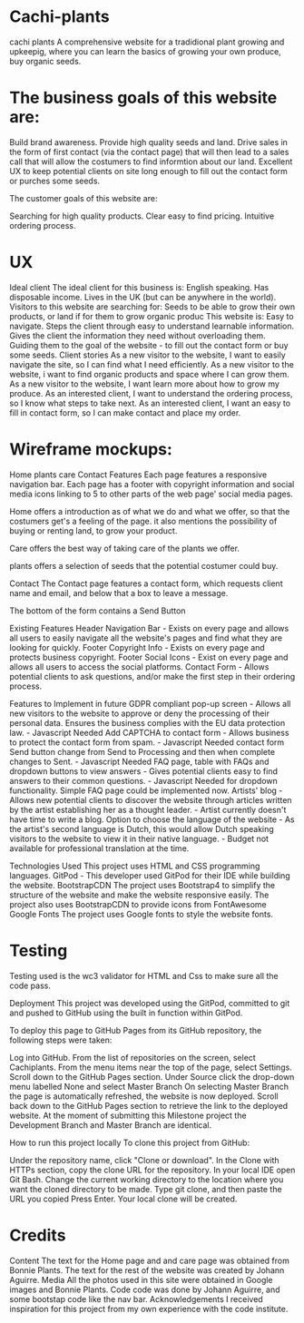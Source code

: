 # Cachi-plants
cachi plants
A comprehensive website for a tradidional plant growing and upkeepig, where you can learn the basics of growing your own produce, buy organic seeds.


# The business goals of this website are:

Build brand awareness.
Provide high quality seeds and land.
Drive sales in the form of first contact (via the contact page) that will then lead to a sales call that will allow the costumers to find informtion about our land.
Excellent UX to keep potential clients on site long enough to fill out the contact form or purches some seeds.

The customer goals of this website are:

Searching for high quality products.
Clear easy to find pricing.
Intuitive ordering process.
# UX
Ideal client
The ideal client for this business is:
English speaking.
Has disposable income.
Lives in the UK (but can be anywhere in the world).
Visitors to this website are searching for:
Seeds to be able to grow their own products, or land if for them to grow organic produc
This website is:
Easy to navigate.
Steps the client through easy to understand learnable information.
Gives the client the information they need without overloading them.
Guiding them to the goal of the website - to fill out the contact form or buy some seeds.
Client stories
As a new visitor to the website, I want to easily navigate the site, so I can find what I need efficiently.
As a new visitor to the website, i want to find organic products and space where I can grow them.
As a new visitor to the website, I want learn more about how to grow my produce.
As an interested client, I want to understand the ordering process, so I know what steps to take next.
As an interested client, I want an easy to fill in contact form, so I can make contact and place my order.
# Wireframe mockups:
Home
plants
care
Contact
Features
Each page features a responsive navigation bar. Each page has a footer with copyright information and social media icons linking to 5 to other parts of the web page' social media pages.

Home
offers a introduction as of what we do and what we offer, so that the costumers get's a feeling of the page.
it also mentions the possibility of buying or renting land, to grow your product.

Care 
offers the best way of taking care of the plants we offer.

plants
offers a selection of seeds that the potential costumer could buy.

Contact
The Contact page features a contact form, which requests client name and email, and below that a box to leave a message. 

The bottom of the form contains a Send Button

Existing Features
Header Navigation Bar - Exists on every page and allows all users to easily navigate all the website's pages and find what they are looking for quickly.
Footer Copyright Info - Exists on every page and protects business copyright.
Footer Social Icons - Exist on every page and allows all users to access the social platforms.
Contact Form - Allows potential clients to ask questions, and/or make the first step in their ordering process.

Features to Implement in future
GDPR compliant pop-up screen - Allows all new visitors to the website to approve or deny the processing of their personal data. Ensures the business complies with the EU data protection law. - Javascript Needed
Add CAPTCHA to contact form - Allows business to protect the contact form from spam. - Javascript Needed
contact form Send button change from Send to Processing and then when complete changes to Sent. - Javascript Needed
FAQ page, table with FAQs and dropdown buttons to view answers - Gives potential clients easy to find answers to their common questions. - Javascript Needed for dropdown functionality. Simple FAQ page could be implemented now.
Artists' blog - Allows new potential clients to discover the website through articles written by the artist establishing her as a thought leader. - Artist currently doesn't have time to write a blog.
Option to choose the language of the website - As the artist's second language is Dutch, this would allow Dutch speaking visitors to the website to view it in their native language. - Budget not available for professional translation at the time.

Technologies Used
This project uses HTML and CSS programming languages.
GitPod - This developer used GitPod for their IDE while building the website.
BootstrapCDN
The project uses Bootstrap4 to simplify the structure of the website and make the website responsive easily.
The project also uses BootstrapCDN to provide icons from FontAwesome
Google Fonts
The project uses Google fonts to style the website fonts.
# Testing
Testing used is the wc3 validator for HTML and Css to make sure all the code pass.

Deployment
This project was developed using the  GitPod, committed to git and pushed to GitHub using the built in function within GitPod.

To deploy this page to GitHub Pages from its GitHub repository, the following steps were taken:

Log into GitHub.
From the list of repositories on the screen, select Cachiplants.
From the menu items near the top of the page, select Settings.
Scroll down to the GitHub Pages section.
Under Source click the drop-down menu labelled None and select Master Branch
On selecting Master Branch the page is automatically refreshed, the website is now deployed.
Scroll back down to the GitHub Pages section to retrieve the link to the deployed website.
At the moment of submitting this Milestone project the Development Branch and Master Branch are identical.

How to run this project locally
To clone this project from GitHub:

Under the repository name, click "Clone or download".
In the Clone with HTTPs section, copy the clone URL for the repository.
In your local IDE open Git Bash.
Change the current working directory to the location where you want the cloned directory to be made.
Type git clone, and then paste the URL you copied
Press Enter. Your local clone will be created.

# Credits
Content
The text for the Home page and and care page was obtained from Bonnie Plants.
The text for the rest of the website was created by Johann Aguirre.
Media
All the photos used in this site were obtained in Google images and Bonnie Plants.
Code
code was done by Johann Aguirre, and some bootstap code like the nav bar.
Acknowledgements
I received inspiration for this project from my own experience with the code institute.

